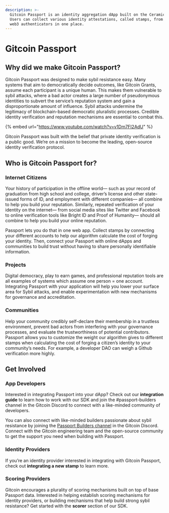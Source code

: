 ```yaml
---
description: >-
  Gitcoin Passport is an identity aggregation dApp built on the Ceramic Network.
  Users can collect various identity attestations, called stamps, from web2 and
  web3 authenticators in one place.
---
```


# Gitcoin Passport

## Why did we make Gitcoin Passport?

Gitcoin Passport was designed to make sybil resistance easy. Many systems that aim to democratically decide outcomes, like Gitcoin Grants, assume each participant is a unique human. This makes them vulnerable to sybil attacks, where a bad actor creates a large number of pseudonymous identities to subvert the service’s reputation system and gain a disproportionate amount of influence. Sybil attacks undermine the legitimacy of blockchain-based democratic pluralistic processes. Credible identity verification and reputation mechanisms are essential to combat this.

{% embed url="https://www.youtube.com/watch?v=v1Dm7FI2AdU" %}

Gitcoin Passport was built with the belief that private identity verification is a public good. We’re on a mission to become the leading, open-source identity verification protocol.&#x20;



## Who is Gitcoin Passport for?

### Internet Citizens&#x20;

Your history of participation in the offline world— such as your record of graduation from high school and college, driver’s license and other state-issued forms of ID, and employment with different companies— all combine to help you build your  reputation. Similarly, repeated verification of your identity on the internet— from social media sites like Twitter and Facebook to online verification tools like Bright ID and Proof of Humanity— should all combine to help you build your online reputation.

Passport lets you do that in one web app. Collect stamps by connecting your different accounts to help our algorithm calculate the cost of forging your identity. Then, connect your Passport with online dApps and communities to build trust without having to share personally identifiable information.&#x20;

### Projects

Digital democracy, play to earn games, and professional reputation tools are all examples of systems which assume one person = one account. Integrating Passport with your application will help you lower your surface area for Sybil attacks, and enable experimentation with new mechanisms for governance and accreditation.

### Communities&#x20;

Help your community credibly self-declare their membership in a trustless environment, prevent bad actors from interfering with your governance processes, and evaluate the trustworthiness of potential contributors. Passport allows you to customize the weight our algorithm gives to different stamps when calculating the cost of forging a citizen’s identity to your community’s needs. For example, a developer DAO can weigh a Github verification more highly.

## Get Involved&#x20;

### App Developers

Interested in integrating Passport into your dApp? Check out our **integration guide** to learn how to work with our SDK and join the #passport-builders channel in the Gitcoin Discord to connect with a like-minded community of developers.

You can also connect with like-minded builders passionate about sybil resistance by joining the [Passport Builders channel](https://discord.gg/JWRbPbr6) in the Gitcoin Discord. Connect with the Gitcoin engineering team and the open-source community to get the support you need when building with Passport.&#x20;

### Identity Providers

If you’re an identity provider interested in integrating with Gitcoin Passport, check out **integrating a new stamp** to learn more.

### Scoring Providers

Gitcoin encourages a plurality of scoring mechanisms built on top of base Passport data. Interested in helping establish scoring mechanisms for identity providers, or building mechanisms that help build strong sybil resistance? Get started with the **scorer** section of our SDK.

